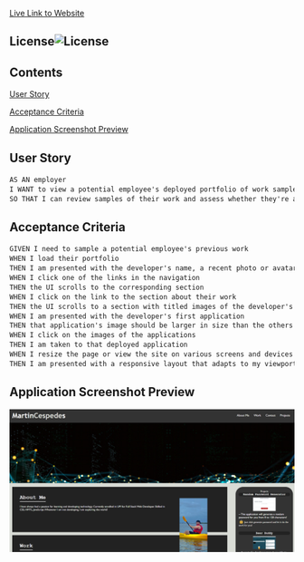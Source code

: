 [Live Link to Website](https://martincespedes.github.io/Website_Portfolio/)

## License![License](https://img.shields.io/badge/License-MIT-yellow.svg)

## Contents

[User Story](#userstory)

[Acceptance Criteria](#acceptancecriteria)

[Application Screenshot Preview](#applicationscreenshotpreview)

## User Story

```md
AS AN employer
I WANT to view a potential employee's deployed portfolio of work samples
SO THAT I can review samples of their work and assess whether they're a good candidate for an open position
```

## Acceptance Criteria

```md
GIVEN I need to sample a potential employee's previous work
WHEN I load their portfolio
THEN I am presented with the developer's name, a recent photo or avatar, and links to sections about them, their work, and how to contact them
WHEN I click one of the links in the navigation
THEN the UI scrolls to the corresponding section
WHEN I click on the link to the section about their work
THEN the UI scrolls to a section with titled images of the developer's applications
WHEN I am presented with the developer's first application
THEN that application's image should be larger in size than the others
WHEN I click on the images of the applications
THEN I am taken to that deployed application
WHEN I resize the page or view the site on various screens and devices
THEN I am presented with a responsive layout that adapts to my viewport
```

## Application Screenshot Preview

![Website Image Criteria](/images/Website_Portolio_Version_2.png)
